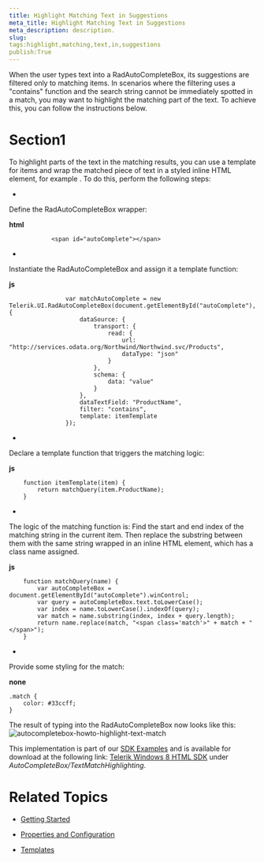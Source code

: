 ```yaml
---
title: Highlight Matching Text in Suggestions
meta_title: Highlight Matching Text in Suggestions
meta_description: description.
slug: 
tags:highlight,matching,text,in,suggestions
publish:True
---
```



When the user types text into a RadAutoCompleteBox, its suggestions are filtered only to matching items. In scenarios where the filtering uses a "contains"
				function and the search string cannot be immediately spotted in a match, you may want to highlight the matching part of the text. To achieve this, you can
				follow the instructions below.
			

# Section1

To highlight parts of the text in the matching results, you can use a template for items and wrap the matched piece of text in a
					styled inline HTML element, for example <span>. To do this, perform the following steps:
				

* 

Define the RadAutoCompleteBox wrapper:


 __html__
    


				<span id="autoComplete"></span>



* 

Instantiate the RadAutoCompleteBox and assign it a template function:


 __js__
    


					var matchAutoComplete = new Telerik.UI.RadAutoCompleteBox(document.getElementById("autoComplete"), {
						dataSource: {
							transport: {
								read: {
									url: "http://services.odata.org/Northwind/Northwind.svc/Products",
									dataType: "json"
								}
							},
							schema: {
								data: "value"
							}
						},
						dataTextField: "ProductName",
						filter: "contains",
						template: itemTemplate
					});



* 

Declare a template function that triggers the matching logic:


 __js__
    


		function itemTemplate(item) {
			return matchQuery(item.ProductName);
		}



* 

The logic of the matching function is: Find the start and end index of the matching string in the current item. Then replace the substring between 
							them with the same string wrapped in an inline HTML element, which has a class name assigned.
						


 __js__
    


		function matchQuery(name) {
			var autoCompleteBox = document.getElementById("autoComplete").winControl;
			var query = autoCompleteBox.text.toLowerCase();
			var index = name.toLowerCase().indexOf(query);
			var match = name.substring(index, index + query.length);
			return name.replace(match, "<span class='match'>" + match + "</span>");
		}



* 

Provide some styling for the match:


 __none__
    


	.match {
		color: #33ccff;
	}



The result of typing into the RadAutoCompleteBox now looks like this:![autocompletebox-howto-highlight-text-match](../Media/Controls\AutoCompleteBox\autocompletebox-howto-highlight-text-match.png)

This implementation is part of our
          [SDK Examples](78ad1869-5dec-42ff-b17a-cc19d395089e) and is available for download at the following link:
          [Telerik Windows 8 HTML SDK](https://github.com/telerik/win8-html-sdk/tree/master) under *AutoCompleteBox/TextMatchHighlighting*.
        

# Related Topics

 * [Getting Started]({{slug:getting-started}})

 * [Properties and Configuration]({{slug:properties-and-configuration}})

 * [Templates]({{slug:templates}})
